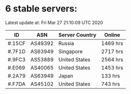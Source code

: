 # 6 stable servers:

Latest update at: Fri Mar 27 21:10:09 UTC 2020

| ID | ASN | Server Country | Online |
| -- | --- | -------------- | ------ |
| #.15CF | AS49392 | Russia | 1469 hrs |
| #.7F1D | AS63949 | Singapore | 2717 hrs |
| #.9FC3 | AS53889 | United States | 2564 hrs |
| #.E069 | AS40065 | United States | 1453 hrs |
| #.2A79 | AS63949 | Japan | 133 hrs |
| #.F7DA | AS45102 | United States | 743 hrs |

